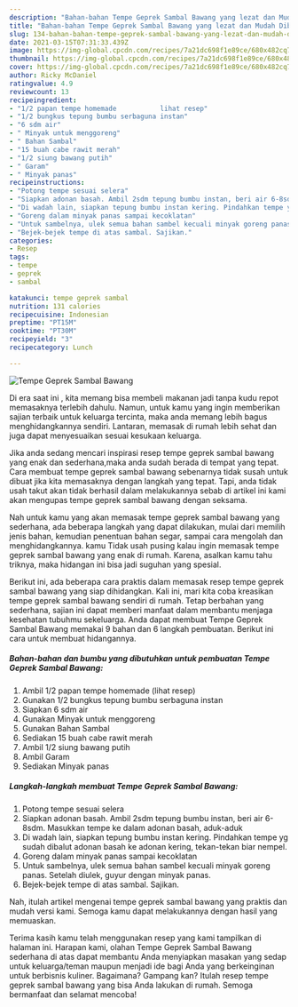 ```yaml
---
description: "Bahan-bahan Tempe Geprek Sambal Bawang yang lezat dan Mudah Dibuat"
title: "Bahan-bahan Tempe Geprek Sambal Bawang yang lezat dan Mudah Dibuat"
slug: 134-bahan-bahan-tempe-geprek-sambal-bawang-yang-lezat-dan-mudah-dibuat
date: 2021-03-15T07:31:33.439Z
image: https://img-global.cpcdn.com/recipes/7a21dc698f1e89ce/680x482cq70/tempe-geprek-sambal-bawang-foto-resep-utama.jpg
thumbnail: https://img-global.cpcdn.com/recipes/7a21dc698f1e89ce/680x482cq70/tempe-geprek-sambal-bawang-foto-resep-utama.jpg
cover: https://img-global.cpcdn.com/recipes/7a21dc698f1e89ce/680x482cq70/tempe-geprek-sambal-bawang-foto-resep-utama.jpg
author: Ricky McDaniel
ratingvalue: 4.9
reviewcount: 13
recipeingredient:
- "1/2 papan tempe homemade           lihat resep"
- "1/2 bungkus tepung bumbu serbaguna instan"
- "6 sdm air"
- " Minyak untuk menggoreng"
- " Bahan Sambal"
- "15 buah cabe rawit merah"
- "1/2 siung bawang putih"
- " Garam"
- " Minyak panas"
recipeinstructions:
- "Potong tempe sesuai selera"
- "Siapkan adonan basah. Ambil 2sdm tepung bumbu instan, beri air 6-8sdm. Masukkan tempe ke dalam adonan basah, aduk-aduk"
- "Di wadah lain, siapkan tepung bumbu instan kering. Pindahkan tempe yg sudah dibalut adonan basah ke adonan kering, tekan-tekan biar nempel."
- "Goreng dalam minyak panas sampai kecoklatan"
- "Untuk sambelnya, ulek semua bahan sambel kecuali minyak goreng panas. Setelah diulek, guyur dengan minyak panas."
- "Bejek-bejek tempe di atas sambal. Sajikan."
categories:
- Resep
tags:
- tempe
- geprek
- sambal

katakunci: tempe geprek sambal 
nutrition: 131 calories
recipecuisine: Indonesian
preptime: "PT15M"
cooktime: "PT30M"
recipeyield: "3"
recipecategory: Lunch

---
```



![Tempe Geprek Sambal Bawang](https://img-global.cpcdn.com/recipes/7a21dc698f1e89ce/680x482cq70/tempe-geprek-sambal-bawang-foto-resep-utama.jpg)

Di era  saat ini , kita memang bisa membeli makanan jadi tanpa kudu repot memasaknya terlebih dahulu. Namun, untuk kamu yang ingin memberikan sajian terbaik untuk keluarga tercinta, maka anda memang lebih bagus menghidangkannya sendiri. Lantaran, memasak di rumah lebih sehat dan juga dapat menyesuaikan sesuai kesukaan keluarga.

Jika anda sedang mencari inspirasi resep tempe geprek sambal bawang yang enak dan sederhana,maka anda sudah berada di tempat yang tepat. Cara membuat tempe geprek sambal bawang  sebenarnya tidak susah untuk dibuat jika kita memasaknya dengan langkah yang tepat. Tapi, anda tidak usah takut akan tidak berhasil dalam melakukannya 
sebab di artikel ini kami akan mengupas tempe geprek sambal bawang dengan seksama.  



Nah untuk kamu yang akan memasak tempe geprek sambal bawang yang sederhana, ada beberapa langkah yang dapat dilakukan, mulai dari memilih jenis bahan, kemudian penentuan bahan segar, sampai cara mengolah dan menghidangkannya. kamu Tidak usah pusing kalau ingin memasak tempe geprek sambal bawang yang enak di rumah. Karena, asalkan kamu  tahu triknya, maka hidangan ini bisa jadi suguhan yang spesial.

Berikut ini, ada beberapa cara praktis  dalam memasak resep tempe geprek sambal bawang yang siap dihidangkan. Kali ini, mari kita coba kreasikan tempe geprek sambal bawang sendiri di rumah. Tetap berbahan yang sederhana, sajian ini dapat memberi manfaat dalam membantu menjaga kesehatan tubuhmu sekeluarga. Anda dapat membuat Tempe Geprek Sambal Bawang memakai 9 bahan dan 6 langkah pembuatan. Berikut ini cara untuk membuat hidangannya.

<!--inarticleads1-->

##### Bahan-bahan dan bumbu yang dibutuhkan untuk pembuatan Tempe Geprek Sambal Bawang:

1. Ambil 1/2 papan tempe homemade           (lihat resep)
1. Gunakan 1/2 bungkus tepung bumbu serbaguna instan
1. Siapkan 6 sdm air
1. Gunakan  Minyak untuk menggoreng
1. Gunakan  Bahan Sambal
1. Sediakan 15 buah cabe rawit merah
1. Ambil 1/2 siung bawang putih
1. Ambil  Garam
1. Sediakan  Minyak panas




<!--inarticleads2-->

##### Langkah-langkah membuat Tempe Geprek Sambal Bawang:

1. Potong tempe sesuai selera
1. Siapkan adonan basah. Ambil 2sdm tepung bumbu instan, beri air 6-8sdm. Masukkan tempe ke dalam adonan basah, aduk-aduk
1. Di wadah lain, siapkan tepung bumbu instan kering. Pindahkan tempe yg sudah dibalut adonan basah ke adonan kering, tekan-tekan biar nempel.
1. Goreng dalam minyak panas sampai kecoklatan
1. Untuk sambelnya, ulek semua bahan sambel kecuali minyak goreng panas. Setelah diulek, guyur dengan minyak panas.
1. Bejek-bejek tempe di atas sambal. Sajikan.




Nah, itulah artikel mengenai  tempe geprek sambal bawang  yang praktis dan mudah versi kami. Semoga kamu dapat melakukannya dengan hasil yang memuaskan. 

Terima kasih kamu telah menggunakan resep yang kami tampilkan di halaman ini. Harapan kami, olahan  Tempe Geprek Sambal Bawang sederhana di atas dapat membantu Anda menyiapkan masakan yang sedap untuk keluarga/teman maupun menjadi ide bagi Anda yang berkeinginan untuk berbisnis kuliner. Bagaimana? Gampang kan? Itulah resep tempe geprek sambal bawang yang bisa Anda lakukan di rumah. Semoga bermanfaat dan selamat mencoba!

